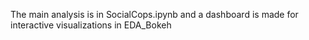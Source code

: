 The main analysis is in SocialCops.ipynb and a dashboard is made for interactive visualizations in EDA_Bokeh
